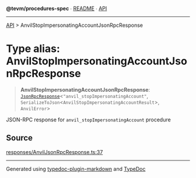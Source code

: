 **@tevm/procedures-spec** ∙ [README](../README.md) ∙ [API](../API.md)

***

[API](../API.md) > AnvilStopImpersonatingAccountJsonRpcResponse

# Type alias: AnvilStopImpersonatingAccountJsonRpcResponse

> **AnvilStopImpersonatingAccountJsonRpcResponse**: [`JsonRpcResponse`](JsonRpcResponse.md)\<`"anvil_stopImpersonatingAccount"`, `SerializeToJson`\<`AnvilStopImpersonatingAccountResult`\>, `AnvilError`\>

JSON-RPC response for `anvil_stopImpersonatingAccount` procedure

## Source

[responses/AnvilJsonRpcResponse.ts:37](https://github.com/evmts/tevm-monorepo/blob/main/core/procedures-spec/src/responses/AnvilJsonRpcResponse.ts#L37)

***
Generated using [typedoc-plugin-markdown](https://www.npmjs.com/package/typedoc-plugin-markdown) and [TypeDoc](https://typedoc.org/)
